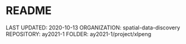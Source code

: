 # README

LAST UPDATED: 2020-10-13
ORGANIZATION: spatial-data-discovery
REPOSITORY: ay2021-1
FOLDER: ay2021-1/project/xlpeng
